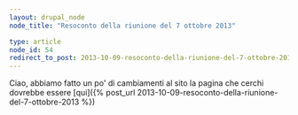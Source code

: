 ```yaml
---
layout: drupal_node
node_title: "Resoconto della riunione del 7 ottobre 2013"

type: article
node_id: 54
redirect_to_post: 2013-10-09-resoconto-della-riunione-del-7-ottobre-2013
---
```


Ciao, abbiamo fatto un po' di cambiamenti al sito
la pagina che cerchi dovrebbe essere [qui]({% post_url 2013-10-09-resoconto-della-riunione-del-7-ottobre-2013 %})